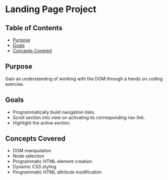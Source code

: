 # Landing Page Project

## Table of Contents

* [Purpose](#purpose)
* [Goals](#goals)
* [Concepts Covered](#concepts-covered)

## Purpose
Gain an understanding of working with the DOM through a hands on coding exercise.

## Goals
* Programmatically build navigation links.
* Scroll section into view on activating its corresponding nav link.
* Highlight the active section.

## Concepts Covered
* DOM manipulation
* Node selection
* Programmatic HTML element creation
* Dynamic CSS styling
* Programmatic HTML attribute modification
